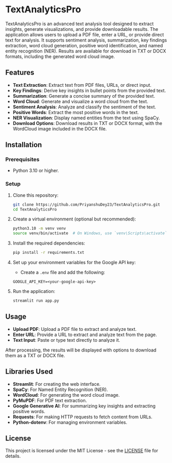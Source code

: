 # TextAnalyticsPro

TextAnalyticsPro is an advanced text analysis tool designed to extract insights, generate visualizations, and provide downloadable results. The application allows users to upload a PDF file, enter a URL, or provide direct text for analysis. It supports sentiment analysis, summarization, key findings extraction, word cloud generation, positive word identification, and named entity recognition (NER). Results are available for download in TXT or DOCX formats, including the generated word cloud image.

## Features

- **Text Extraction**: Extract text from PDF files, URLs, or direct input.
- **Key Findings**: Derive key insights in bullet points from the provided text.
- **Summarization**: Generate a concise summary of the provided text.
- **Word Cloud**: Generate and visualize a word cloud from the text.
- **Sentiment Analysis**: Analyze and classify the sentiment of the text.
- **Positive Words**: Extract the most positive words in the text.
- **NER Visualization**: Display named entities from the text using SpaCy.
- **Download Options**: Download results in TXT or DOCX format, with the WordCloud image included in the DOCX file.

## Installation

### Prerequisites

- Python 3.10 or higher.

### Setup

1. Clone this repository:

    ```bash
    git clone https://github.com/PriyanshuDey23/TextAnalyticsPro.git
    cd TextAnalyticsPro
    ```

2. Create a virtual environment (optional but recommended):

    ```bash
    python3.10 -m venv venv
    source venv/bin/activate  # On Windows, use `venv\Scripts\activate`
    ```

3. Install the required dependencies:

    ```bash
    pip install -r requirements.txt
    ```

4. Set up your environment variables for the Google API key:

    - Create a `.env` file and add the following:

    ```env
    GOOGLE_API_KEY=<your-google-api-key>
    ```

5. Run the application:

    ```bash
    streamlit run app.py
    ```

## Usage

- **Upload PDF**: Upload a PDF file to extract and analyze text.
- **Enter URL**: Provide a URL to extract and analyze text from the page.
- **Text Input**: Paste or type text directly to analyze it.

After processing, the results will be displayed with options to download them as a TXT or DOCX file.

## Libraries Used

- **Streamlit**: For creating the web interface.
- **SpaCy**: For Named Entity Recognition (NER).
- **WordCloud**: For generating the word cloud image.
- **PyMuPDF**: For PDF text extraction.
- **Google Generative AI**: For summarizing key insights and extracting positive words.
- **Requests**: For making HTTP requests to fetch content from URLs.
- **Python-dotenv**: For managing environment variables.

## License

This project is licensed under the MIT License - see the [LICENSE](LICENSE) file for details.
